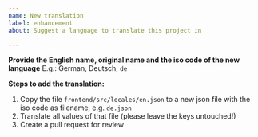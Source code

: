 ```yaml
---
name: New translation
label: enhancement
about: Suggest a language to translate this project in

---
```


**Provide the English name, original name and the iso code of the new language**
E.g.: German, Deutsch, `de`

**Steps to add the translation:**

1. Copy the file `frontend/src/locales/en.json` to a new json file with the iso code as filename, e.g. `de.json`
2. Translate all values of that file (please leave the keys untouched!)
3. Create a pull request for review
